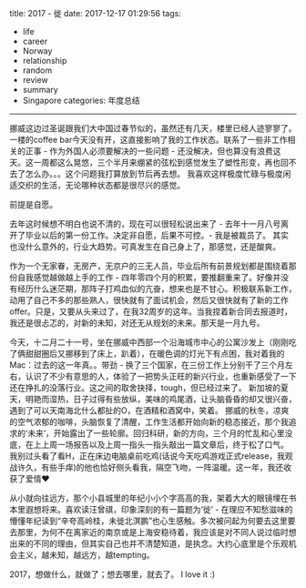 title: 2017 - 徙
date: 2017-12-17 01:29:56
tags:
- life
- career
- Norway
- relationship
- random
- review
- summary
- Singapore
categories: 年度总结
---

挪威这边过圣诞跟我们大中国过春节似的，虽然还有几天，楼里已经人迹寥寥了。一楼的coffee bar今天没有开，这直接影响了我的工作状态。联系了一些非工作相关的正事 - 作为外国人必须要解决的一些问题 - 还没解决，但也算没有浪费这天。这一周都这么晃悠，三个半月来绷紧的弦松到感觉发生了塑性形变，再也回不去了怎么办。。。这个问题我打算放到节后再去想。
我喜欢这样极度忙碌与极度闲适交织的生活，无论哪种状态都是很尽兴的感觉。

前提是自愿。

去年这时候想不明白也说不清的，现在可以很轻松说出来了 - 去年十一月八号离开了毕业以后的第一份工作。决定非自愿，后果不可控。- 我是被裁员了。
其实也没什么意外的，行业大趋势。可真发生在自己身上了，那感觉，还是酸爽。

作为一个无家眷，无房产，无京户的三无人员，毕业后所有前景规划都是围绕着那份自我感觉越做越上手的工作 - 四年零四个月的积累，要推翻重来了。好像并没有经历什么迷茫期，那阵子打鸡血似的亢奋，想来也是不甘心。积极联系新工作，动用了自己不多的那些熟人，很快就有了面试机会，然后又很快就有了新的工作offer。只是，又要从头来过了，在我32周岁的这年。当我捏着新合同去报道时，我还是很忐忑的，对新的未知，对还无从规划的未来。那天是一月九号。

今天，十二月二十一号，坐在挪威中西部一个沿海城市中心的公寓沙发上（刚刚吃了俩甜甜圈后又挪移到了床上，趴着），在暖色调的灯光下有点困，我对着我的Mac：过去的这一年真。。带劲 - 换了三个国家，在三份工作上分别干了三个月左右，认识了不少有意思的人，体验了一把势头正旺的新兴行业，也重新感受了一下还在挣扎的没落行业。这之间的取舍抉择，tough，但已经过来了。
新加坡的夏天，明艳而湿热，日子过得有些放纵，美味的鸡尾酒，让头脑昏昏的却又很兴奋，遇到了可以天南海北什么都扯的O，在酒精和酒窝中，笑着。
挪威的秋冬，凉爽的空气浓郁的咖啡，头脑恢复了清醒，工作生活都开始向新的稳态接近，那个我追求的‘未来’，开始露出了一些轮廓。回归科研，新的方向，三个月的忙乱和心里没底，在上上周一场报告以及上周一指头一指头敲出一篇文章后，终于松了口气。
我别过头看了看H，正在床边电脑桌前吃鸡(话说今天吃鸡游戏正式release，我观战许久，有些手痒)的他也恰好侧头看我，隔空飞吻，一阵温暖。这一年，我还收获了爱情❤️

从小就向往远方，那个小县城里的年纪小小个字高高的我，架着大大的眼镜埋在书本里遐想将来。喜欢读汪曾祺，印象深刻的有一篇题为‘徙’ - 在理应不知愁滋味的懵懂年纪读到“辛夸高岭桂，未徙北溟鹏”也心生感触。多次被问起为何要去这里要去那里，为何不在离家近的南京或是上海安稳待着，我应该是对不同人说过临时想出来的不同的理由，但其实自己也并不清楚知道，是执念。大约心底里是个乐观机会主义，越未知，越远方，越tempting。

2017，想做什么，就做了；想去哪里，就去了。
I love it :)

